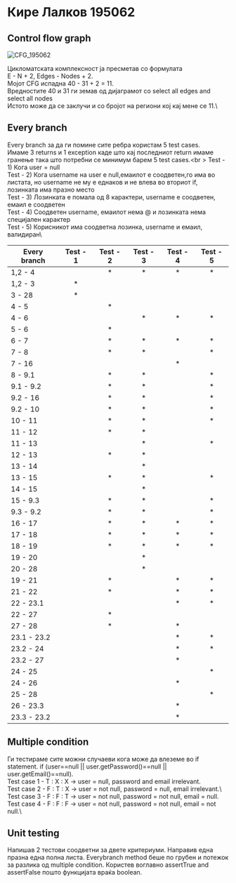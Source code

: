 # Кире Лалков 195062 

## Control flow graph 
![CFG_195062](https://github.com/LalkovKire/SI_2023_lab2_195062/assets/103694277/0a33fcd7-75fc-4c00-a3da-46e6410a2c58)

Цикломатската комплексност ја пресметав со формулата\
E - N + 2,  Edges - Nodes + 2. \
Мојот CFG испадна 40 - 31 + 2 = 11.\
Вредностите 40 и 31 ги земав од дијаграмот со select all edges and select all nodes\
Истото може да се заклучи и со бројот на региони кој кај мене се 11.\


## Every branch 
Every branch за да ги помине сите ребра користам 5 test cases.\
Имаме 3 returns и 1 exception каде што кај последниот return имаме гранење така што 
потребни се минимум барем 5 test cases.<br \>
Test - 1) Кога user = null\
Test - 2) Кога username на user е null,емаилот е соодветен,го има во листата, но username не му e еднаков и не влева во вториот if, лозинката има празно место\
Test - 3) Лозинката е помала од 8 карактери, username е соодветен, емаил е соодветен\
Test - 4) Соодветен username, емаилот нема @ и лозинката нема специјален карактер\
Test - 5) Корисникот има соодветна лозинка, username и емаил, валидиран\

| Every branch  | Test - 1    | Test - 2    | Test - 3    | Test - 4    | Test - 5    | 
| ------------- |:-----------:|:-----------:|:-----------:|:-----------:|:-----------:|
| 1,2 - 4       |             | *           | *           | *           | *           |
| 1,2 - 3       | *           |             |             |             |             |
| 3 - 28        | *           |             |             |             |             |
| 4 - 5         |             | *           |             |             |             |
| 4 - 6         |             |             | *           | *           | *           |
| 5 - 6         |             | *           |             |             |             |
| 6 - 7         |             | *           | *           | *           | *           |
| 7 - 8         |             | *           | *           |             | *           |
| 7 - 16        |             |             |             | *           |             |
| 8 - 9.1       |             | *           | *           |             | *           |
| 9.1 - 9.2     |             | *           | *           |             | *           |
| 9.2 - 16      |             | *           | *           |             | *           |
| 9.2 - 10      |             | *           | *           |             | *           |
| 10 - 11       |             | *           | *           |             | *           |
| 11 - 12       |             | *           | *           |             |             |
| 11 - 13       |             |             | *           |             | *           |
| 12 - 13       |             | *           | *           |             |             |
| 13 - 14       |             |             | *           |             |             |
| 13 - 15       |             | *           | *           |             | *           |
| 14 - 15       |             |             | *           |             |             |
| 15 - 9.3      |             | *           | *           |             | *           |
| 9.3 - 9.2     |             | *           | *           |             | *           |
| 16 - 17       |             | *           | *           | *           | *           |
| 17 - 18       |             | *           | *           | *           | *           |
| 18 - 19       |             | *           | *           | *           | *           |
| 19 - 20       |             |             | *           |             |             |
| 20 - 28       |             |             | *           |             |             |
| 19 - 21       |             | *           |             | *           | *           |
| 21 - 22       |             | *           |             | *           | *           |
| 22 - 23.1     |             |             |             | *           | *           |
| 22 - 27       |             | *           |             |             |             |
| 27 - 28       |             | *           |             | *           |             |
| 23.1 - 23.2   |             |             |             | *           | *           |
| 23.2 - 24     |             |             |             | *           | *           |
| 23.2 - 27     |             |             |             | *           |             |
| 24 - 25       |             |             |             |             | *           |
| 24 - 26       |             |             |             | *           |             |
| 25 - 28       |             |             |             |             | *           |
| 26 - 23.3     |             |             |             | *           |             |
| 23.3 - 23.2   |             |             |             | *           |             |

## Multiple condition 
Ги тестираме сите можни случаеви кога може да влеземе во if statement. 
if (user==null || user.getPassword()==null || user.getEmail()==null).\
Test case 1 - T : X : X -> user = null, password and email irrelevant.\
Test case 2 - F : T : X -> user = not null, password = null, email irrelevant.\\ 
Test case 3 - F : F : T -> user = not null, password = not null, email = null.\
Test case 4 - F : F : F -> user = not null, password = not null, email = not null.\

## Unit testing 
Напишав 2 тестови соодветни за двете критериуми. Направив една празна една полна листа.
Everybranch method беше по грубен и потежок за разлика од multiple condition. Користев 
воглавно assertTrue and assertFalse пошто функцијата враќа boolean. 



